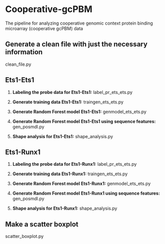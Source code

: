 # Cooperative-gcPBM
The pipeline for analyzing cooperative genomic context protein binding microarray (cooperative gcPBM) data

## Generate a clean file with just the necessary information
clean_file.py

## Ets1-Ets1
1. **Labeling the probe data for Ets1-Ets1:**
label_pr_ets_ets.py

2. **Generate training data Ets1-Ets1:**
traingen_ets_ets.py

3. **Generate Random Forest model Ets1-Ets1:**
genmodel_ets_ets.py

4. **Generate Random Forest model Ets1-Ets1 using sequence features:**
gen_posmdl.py

5. **Shape analysis for Ets1-Ets1:**
shape_analysis.py

## Ets1-Runx1
1. **Labeling the probe data for Ets1-Runx1:**
label_pr_ets_ets.py

2. **Generate training data Ets1-Runx1:**
traingen_ets_ets.py

3. **Generate Random Forest model Ets1-Runx1:**
genmodel_ets_ets.py

4. **Generate Random Forest model Ets1-Runx1 using sequence features:**
gen_posmdl.py

5. **Shape analysis for Ets1-Runx1:**
shape_analysis.py

## Make a scatter boxplot
scatter_boxplot.py
